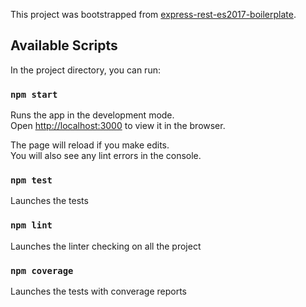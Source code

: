 This project was bootstrapped from [express-rest-es2017-boilerplate](https://github.com/danielfsousa/express-rest-es2017-boilerplate).

## Available Scripts

In the project directory, you can run:

### `npm start`

Runs the app in the development mode.<br>
Open [http://localhost:3000](http://localhost:3000) to view it in the browser.

The page will reload if you make edits.<br>
You will also see any lint errors in the console.

### `npm test`

Launches the tests

### `npm lint`

Launches the linter checking on all the project

### `npm coverage`

Launches the tests with converage reports
